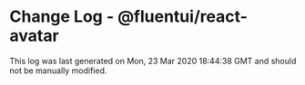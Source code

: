 # Change Log - @fluentui/react-avatar

This log was last generated on Mon, 23 Mar 2020 18:44:38 GMT and should not be manually modified.
